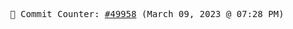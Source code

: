 <p align="center">
    <samp>
        📮 Commit Counter: <a href="https://github.com/Javascript-void0/Javascript-void0/commits/main">#49958</a> (March 09, 2023 @ 07:28 PM)
    </samp>
</p>
